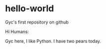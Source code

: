 # hello-world
Gyc's first repository on github

Hi Humans:

Gyc here, I like Python.
I have two pears today.

